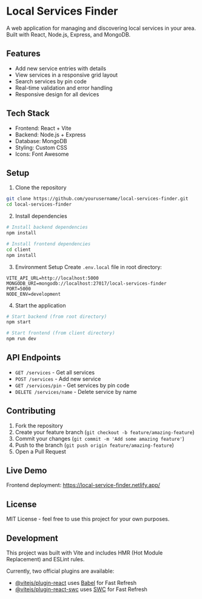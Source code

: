 # Local Services Finder

A web application for managing and discovering local services in your area. Built with React, Node.js, Express, and MongoDB.

## Features

- Add new service entries with details
- View services in a responsive grid layout
- Search services by pin code
- Real-time validation and error handling
- Responsive design for all devices

## Tech Stack

- Frontend: React + Vite
- Backend: Node.js + Express
- Database: MongoDB
- Styling: Custom CSS
- Icons: Font Awesome

## Setup

1. Clone the repository
```bash
git clone https://github.com/yourusername/local-services-finder.git
cd local-services-finder
```

2. Install dependencies
```bash
# Install backend dependencies
npm install

# Install frontend dependencies
cd client
npm install
```

3. Environment Setup
Create `.env.local` file in root directory:
```properties
VITE_API_URL=http://localhost:5000
MONGODB_URI=mongodb://localhost:27017/local-services-finder
PORT=5000
NODE_ENV=development
```

4. Start the application
```bash
# Start backend (from root directory)
npm start

# Start frontend (from client directory)
npm run dev
```

## API Endpoints

- `GET /services` - Get all services
- `POST /services` - Add new service
- `GET /services/pin` - Get services by pin code
- `DELETE /services/name` - Delete service by name

## Contributing

1. Fork the repository
2. Create your feature branch (`git checkout -b feature/amazing-feature`)
3. Commit your changes (`git commit -m 'Add some amazing feature'`)
4. Push to the branch (`git push origin feature/amazing-feature`)
5. Open a Pull Request

## Live Demo
Frontend deployment: https://local-service-finder.netlify.app/

## License

MIT License - feel free to use this project for your own purposes.

## Development

This project was built with Vite and includes HMR (Hot Module Replacement) and ESLint rules.

Currently, two official plugins are available:

- [@vitejs/plugin-react](https://github.com/vitejs/vite-plugin-react/blob/main/packages/plugin-react/README.md) uses [Babel](https://babeljs.io/) for Fast Refresh
- [@vitejs/plugin-react-swc](https://github.com/vitejs/vite-plugin-react-swc) uses [SWC](https://swc.rs/) for Fast Refresh
